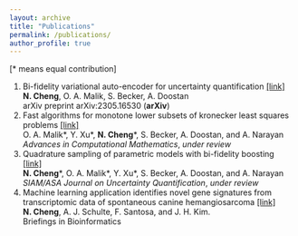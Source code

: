 ```yaml
---
layout: archive
title: "Publications"
permalink: /publications/
author_profile: true
---
```

[\* means equal contribution]

1. Bi-fidelity variational auto-encoder for 
uncertainty quantification [\[link\]](https://arxiv.org/abs/2305.16530)<br>
**N. Cheng**, O. A. Malik, S. Becker, A. Doostan<br>
arXiv preprint arXiv:2305.16530 (**arXiv**)
2. Fast algorithms for monotone lower subsets
of kronecker least squares problems [\[link\]](https://arxiv.org/abs/2209.05662)<br>
O. A. Malik\*, Y. Xu\*, **N. Cheng**\*, S. Becker, A. Doostan, and A. Narayan<br>
*Advances in Computational Mathematics*, *under review*
3. Quadrature sampling of parametric models
with bi-fidelity boosting [\[link\]](https://arxiv.org/abs/2209.05705)<br>
**N. Cheng**\*, O. A. Malik\*, Y. Xu\*, S. Becker, A. Doostan, and A. Narayan<be>
*SIAM/ASA Journal on Uncertainty Quantification*, *under review*
4. Machine learning application identifies novel gene signatures
from transcriptomic data of spontaneous canine hemangiosarcoma [\[link\]](https://doi.org/10.1093/bib/bbaa252)<br>
**N. Cheng**, A. J. Schulte, F. Santosa, and J. H. Kim. <br>
Briefings in Bioinformatics

